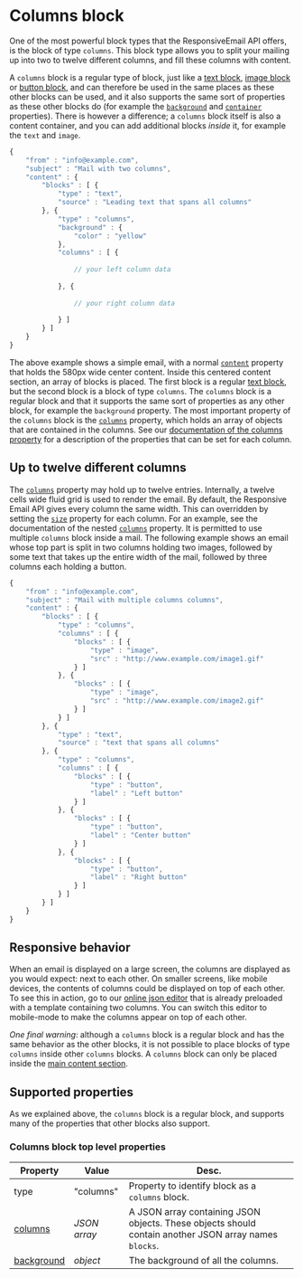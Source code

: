 # Columns block

One of the most powerful block types that the ResponsiveEmail API offers,
is the block of type `columns`. This block type allows you to split
your mailing up into two to twelve different columns, and fill these columns
with content.

A `columns` block is a regular type of block, just like a [text block](copernica-docs:ResponsiveEmail/json/block-text), 
[image block](copernica-docs:ResponsiveEmail/json/block-image) 
or [button block](copernica-docs:ResponsiveEmail/json/block-button), 
and can therefore be used in the same places as these other blocks can be used, 
and it also supports the same sort of properties as these other blocks do 
(for example the [`background`](copernica-docs:ResponsiveEmail/json/property-background) 
and [`container`](copernica-docs:ResponsiveEmail/json/property-container) properties). 
There is however a difference; a `columns` block itself is also a content 
container, and you can add additional blocks *inside* it, for example the `text` 
and `image`.

```javascript
{
    "from" : "info@example.com",
    "subject" : "Mail with two columns",
    "content" : {
        "blocks" : [ {
            "type" : "text",
            "source" : "Leading text that spans all columns"
        }, {
            "type" : "columns",
            "background" : {
                "color" : "yellow"
            },
            "columns" : [ {
            
                // your left column data 
            
            }, {
            
                // your right column data 
            
            } ]
        } ]
    }
}
```

The above example shows a simple email, with a normal [`content`](copernica-docs:ResponsiveEmail/json/property-content) 
property that holds the 580px wide center content. Inside this centered content 
section, an array of blocks is placed. The first block is a regular [text block](copernica-docs:ResponsiveEmail/json/block-text), 
but the second block is a block of type `columns`. The `columns` block is a 
regular block and that it supports the same sort of properties as any other block, 
for example the `background` property. The most important property of the `columns` 
block is the [`columns`](copernica-docs:ResponsiveEmail/json/property-columns) property, 
which holds an array of objects that are contained in the columns. See our 
[documentation of the columns property](copernica-docs:ResponsiveEmail/json/property-columns) 
for a description of the properties that can be set for each column.

## Up to twelve different columns

The [`columns`](copernica-docs:ResponsiveEmail/json/property-columns) property 
may hold up to twelve entries. Internally, a twelve cells wide fluid grid is used 
to render the email. By default, the Responsive Email API gives every column the 
same width. This can overridden by setting the [`size`](copernica-docs:ResponsiveEmail/json/property-size) 
property for each column. For an example, see the documentation of the nested 
[`columns`](copernica-docs:ResponsiveEmail/json/property-columns) property. It 
is permitted to use multiple `columns` block inside a mail. The following example 
shows an email whose top part is split in two columns holding two images, 
followed by some text that takes up the entire width of the mail, followed by 
three columns each holding a button.

```javascript
{
    "from" : "info@example.com",
    "subject" : "Mail with multiple columns columns",
    "content" : {
        "blocks" : [ {
            "type" : "columns",
            "columns" : [ {
                "blocks" : [ {
                    "type" : "image",
                    "src" : "http://www.example.com/image1.gif"
                } ]
            }, {
                "blocks" : [ {
                    "type" : "image",
                    "src" : "http://www.example.com/image2.gif"
                } ]
            } ]
        }, {
            "type" : "text",
            "source" : "text that spans all columns"
        }, {
            "type" : "columns",
            "columns" : [ {
                "blocks" : [ {
                    "type" : "button",
                    "label" : "Left button"
                } ]
            }, {
                "blocks" : [ {
                    "type" : "button",
                    "label" : "Center button"
                } ]
            }, {
                "blocks" : [ {
                    "type" : "button",
                    "label" : "Right button"
                } ]
            } ]
        } ]
    }
}
```

## Responsive behavior

When an email is displayed on a large screen, the columns are displayed as you 
would expect: next to each other. On smaller screens, like mobile devices, 
the contents of columns could be displayed on top of each other. To see this 
in action, go to our [online json editor](/support/json-editor) that is already 
preloaded with a template containing two columns. You can switch this editor to 
mobile-mode to make the columns appear on top of each other. 

*One final warning*: although a `columns` block is a regular block and has the 
same behavior as the other blocks, it is not possible to place blocks of type 
`columns` inside other `columns` blocks. A `columns` block can only be placed 
inside the [main content section](/support/property-content).

## Supported properties

As we explained above, the `columns` block is a regular block, and
supports many of the properties that other blocks also support.

### Columns block top level properties

| Property | Value | Desc. |
| -------- | ----- | ----- |
| type | "columns" | Property to identify block as a `columns` block. |
| [columns](copernica-docs:ResponsiveEmail/json/property-columns) | _JSON array_ | A JSON array containing JSON objects. These objects should contain another JSON array names `blocks`. |
| [background](copernica-docs:ResponsiveEmail/json/property-background) | _object_ | The background of all the columns. |
